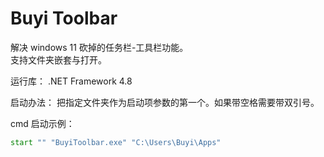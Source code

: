 ﻿# Buyi Toolbar 

解决 windows 11 砍掉的任务栏-工具栏功能。   
支持文件夹嵌套与打开。   

运行库： .NET Framework 4.8   

启动办法： 把指定文件夹作为启动项参数的第一个。如果带空格需要带双引号。   

cmd 启动示例：
```cmd
start "" "BuyiToolbar.exe" "C:\Users\Buyi\Apps"
```
